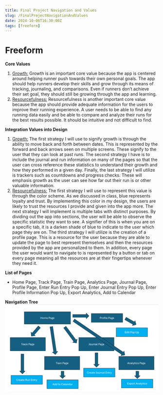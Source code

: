 ```yaml
---
title: Final Project Navigation and Values
slug: /FinalProjectNavigationAndValues
date: 2024-10-06T16:30:00Z
tags: [freeform]
---
```


# Freeform

<b>Core Values </b>
1.	<u>Growth:</u>
Growth is an important core value because the app is centered around helping runner push towards their own personal goals. The app should help runners develop their skills and grow through its means of tracking, journaling, and comparisons. Even if runners don’t achieve their set goal, they should still be growing through the app and learning.
2.	<u>Resourcefulness:</u>
Resourcefulness is another important core value because the app should provide adequate information for the users to improve their running experience. A user needs to be able to find any running data easily and be able to compare and analyze their runs for the best results possible. It should be intuitive and not difficult to find.

<b>Integration Values into Design</b>
1.	<u>Growth:</u> The first strategy I will use to signify growth is through the ability to move back and forth between dates. This is represented by the forward and back arrows seen on multiple screens. These signify to the user that they can look at past runs. The second strategy I have is to include the journal and run information on many of the pages so that the user can cross reference these statistics to understand their growth and how they performed in a given day. Finally, the last strategy I will utilize is trackers such as countdowns and progress checks. These will emphasis growth as the user can see how far out their run is or other valuable information.
2.	<u>Resourcefulness:</u> The first strategy I will use to represent this value is through the color scheme. As we discussed in class, blue represents loyalty and trust. By implementing this color in my design, the users are likely to trust the resources I provide and given into the app more. The next strategy I will implement is multiple tabs with distinct purposes. By dividing out the app into sections, the user will be able to observe the specific statistic they want to see. A signifier of this is when you are on a specific tab, it is a darken shade of blue to indicate to the user which page they are on. The third strategy I will utilize is the creation of a profile page. This is a resource for the user because they are able to update the page to best represent themselves and then the resources provided by the app are personalized to them. In addition, every page the user would want to navigate to is represented by a button or tab on every page meaning all the resources are at their fingertips whenever they need it.

<b>List of Pages</b>
-	Home Page, Track Page, Train Page, Analytics Page, Journal Page, Profile Page, Enter Run Entry Pop Up, Enter Journal Entry Pop Up, Enter Profile Information Pop Up, Export Analytics, Add to Calendar

<b>Navigation Tree</b>
![plot](DesignSystems/DesignAndNavigationNavigationScreen.png)